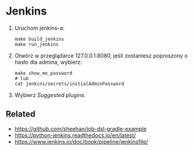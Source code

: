 # Jenkins

1. Uruchom jenkins-a:

   ```
   make build_jenkins
   make run_jenkins
   ```

2. Otwórz w przeglądarce 127.0.0.1:8080, jeśli zostaniesz poproszony o hasło dla admina, wybierz:

   ```
   make show_me_password
   # lub
   cat jenkins/secrets/initialAdminPassword
   ```

3. Wybierz *Suggested plugins*.


## Related

- https://github.com/sheehan/job-dsl-gradle-example
- https://python-jenkins.readthedocs.io/en/latest/
- https://www.jenkins.io/doc/book/pipeline/jenkinsfile/
